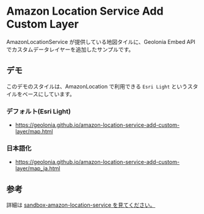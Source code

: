 # Amazon Location Service Add Custom Layer

AmazonLocationService が提供している地図タイルに、Geolonia Embed API でカスタムデータレイヤーを追加したサンプルです。

## デモ

このデモのスタイルは、AmazonLocation で利用できる `Esri Light` というスタイルをベースにしています。

### デフォルト(Esri Light)

- https://geolonia.github.io/amazon-location-service-add-custom-layer/map.html

### 日本語化

- https://geolonia.github.io/amazon-location-service-add-custom-layer/map_ja.html


## 参考

詳細は [sandbox-amazon-location-service を見てください。](https://github.com/geolonia/sandbox-amazon-location-service)


